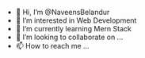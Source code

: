 - 👋 Hi, I’m @NaveensBelandur
- 👀 I’m interested in Web Development
- 🌱 I’m currently learning Mern Stack
- 💞️ I’m looking to collaborate on ...
- 📫 How to reach me ...

<!---
NaveensBelandur/NaveensBelandur is a ✨ special ✨ repository because its `README.md` (this file) appears on your GitHub profile.
You can click the Preview link to take a look at your changes.
--->
